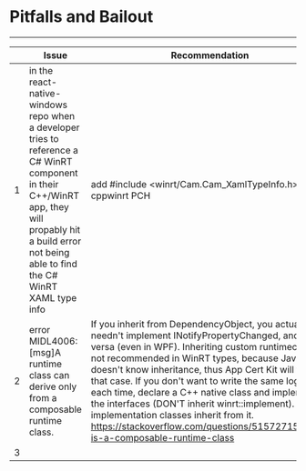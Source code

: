 # Pitfalls and Bailout

***

|  | Issue | Recommendation |
| :---: | --- | --- |
| 1 | in the react-native-windows repo when a developer tries to reference a C# WinRT <br>component in their C++/WinRT app, they will propably hit a build error not being <br>able to find the C# WinRT XAML type info | add #include <winrt/Cam.Cam_XamlTypeInfo.h> in the cppwinrt PCH |
| 2 | error MIDL4006: [msg]A runtime class can derive only from a composable runtime class. | If you inherit from DependencyObject, you actually needn't implement INotifyPropertyChanged, and vice versa (even in WPF). Inheriting custom runtimeclass is not recommended in WinRT types, because JavaScript doesn't know inheritance, thus App Cert Kit will fail in that case. If you don't want to write the same logic each time, declare a C++ native class and implement the interfaces (DON'T inherit winrt::implement). Let the implementation classes inherit from it. <br><https://stackoverflow.com/questions/51572715/what-is-a-composable-runtime-class>|
| 3 |  |  |



